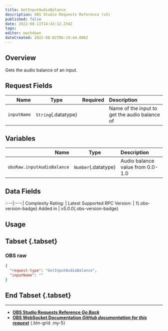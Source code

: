 ```yaml
---
title: GetInputAudioBalance
description: OBS Studio Requests Reference (v5)
published: false
date: 2022-08-11T14:42:12.234Z
tags: 
editor: markdown
dateCreated: 2022-08-02T06:19:44.006Z
---
```


## Overview
Gets the audio balance of an input.

## Request Fields
Name | Type | Required| Description |
----:|:----:|:-------:|:------------|
`inputName` | `String`{.datatype} | <i class="mdi mdi-check-bold"></i> | Name of the input to get the audio balance of

## Variables
Name | Type | Description | 
----:|:---------:|:------------|
`obsRaw.inputAudioBalance` | `Number`{.datatype} | Audio balance value from 0.0-1.0

## Data Fields
:---|:---:|
Complexity Rating: | <span class="stars stars--2"></span>
Latest Supported RPC Version: | *1*{.obs-version-badge}
Added in | *v5.0.0*{.obs-version-badge}

## Usage
## Tabset {.tabset}
### OBS raw
```json
{
  "request-type": "GetInputAudioBalance",
  "inputName": ""
}
```
## End Tabset {.tabset}

---

- [<i class="mdi mdi-chevron-left"></i>**OBS Studio Requests Reference *Go Back***](/en/Broadcasters/OBS/Requests)
- [<i class="mdi mdi-github"></i> **OBS WebSocket Documentation *GitHub documentation for this request***](https://github.com/obsproject/obs-websocket/blob/master/docs/generated/protocol.md#getinputaudiobalance)
{.btn-grid .my-5}